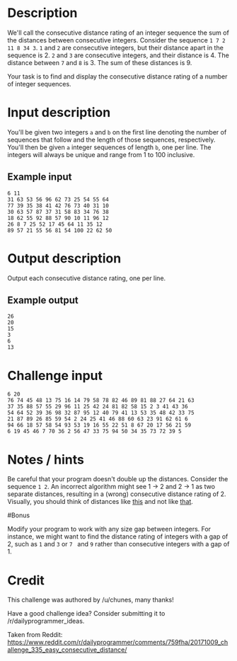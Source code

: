 

# Description  

We'll call the consecutive distance rating of an integer sequence the sum of the distances between consecutive integers. Consider the sequence `1 7 2 11 8 34 3`. `1` and `2` are consecutive integers, but their distance apart in the sequence is 2. `2` and `3` are consecutive integers, and their distance is 4. The distance between `7` and `8` is 3. The sum of these distances is 9.

Your task is to find and display the consecutive distance rating of a number of integer sequences.

# Input description  

You'll be given two integers `a` and `b` on the first line denoting the number of sequences that follow and the length of those sequences, respectively. You'll then be given `a` integer sequences of length `b`, one per line. The integers will always be unique and range from 1 to 100 inclusive.

## Example input

    6 11
    31 63 53 56 96 62 73 25 54 55 64
    77 39 35 38 41 42 76 73 40 31 10
    30 63 57 87 37 31 58 83 34 76 38
    18 62 55 92 88 57 90 10 11 96 12
    26 8 7 25 52 17 45 64 11 35 12
    89 57 21 55 56 81 54 100 22 62 50

# Output description

Output each consecutive distance rating, one per line.  

## Example output

    26
    20
    15
    3
    6
    13

# Challenge input 

    6 20
    76 74 45 48 13 75 16 14 79 58 78 82 46 89 81 88 27 64 21 63
    37 35 88 57 55 29 96 11 25 42 24 81 82 58 15 2 3 41 43 36
    54 64 52 39 36 98 32 87 95 12 40 79 41 13 53 35 48 42 33 75
    21 87 89 26 85 59 54 2 24 25 41 46 88 60 63 23 91 62 61 6
    94 66 18 57 58 54 93 53 19 16 55 22 51 8 67 20 17 56 21 59
    6 19 45 46 7 70 36 2 56 47 33 75 94 50 34 35 73 72 39 5

# Notes / hints  

Be careful that your program doesn't double up the distances. Consider the sequence `1 2`. An incorrect algorithm might see 1 -> 2 and 2 -> 1 as two separate distances, resulting in a (wrong) consecutive distance rating of 2. Visually, you should think of distances like [this](https://i.imgur.com/MsFLgjW.png) and not like [that](https://i.imgur.com/2V6GMQg.png).

#Bonus  

Modify your program to work with any size gap between integers. For instance, we might want to find the distance rating of integers with a gap of 2, such as `1` and `3` or `7 ` and `9` rather than consecutive integers with a gap of 1.

# Credit  

This challenge was authored by /u/chunes, many thanks!

Have a good challenge idea? Consider submitting it to /r/dailyprogrammer_ideas.

Taken from Reddit: https://www.reddit.com/r/dailyprogrammer/comments/759fha/20171009_challenge_335_easy_consecutive_distance/